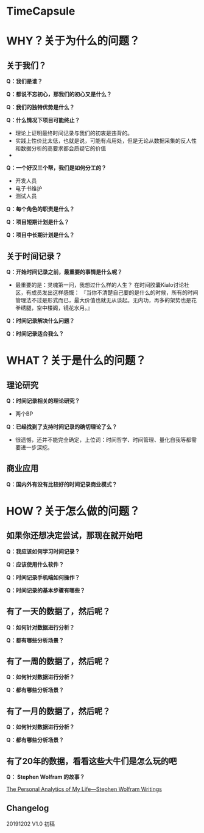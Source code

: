 # TimeCapsule

# WHY？关于为什么的问题？

## 关于我们？

**Q：我们是谁？**

**Q：都说不忘初心，那我们的初心又是什么？**

**Q：我们的独特优势是什么？**

**Q：什么情况下项目可能终止？**
  - 理论上证明最终时间记录与我们的初衷是违背的。
  - 实践上性价比太低，也就是说，可能有点用处，但是无论从数据采集的反人性和数据分析的高要求都会质疑它的价值
  - 
**Q：一个好汉三个帮，我们是如何分工的？**
  - 开发人员
  - 电子书维护
  - 测试人员
  
**Q：每个角色的职责是什么？**
  
**Q：项目短期计划是什么？**

**Q：项目中长期计划是什么？**

## 关于时间记录？
  
**Q：开始时间记录之前，最重要的事情是什么呢？**

  - 最重要的是：灵魂第一问，我想过什么样的人生？  在时间胶囊Kialo讨论社区，有成员发出这样感慨： 『当你不清楚自己要的是什么的时候，所有的时间管理法不过是形式而已，最大价值也就无从谈起。无内功，再多的架势也是花拳绣腿，空中楼阁，镜花水月。』
   
**Q：时间记录解决什么问题？**

**Q：时间记录适合我么？**

# WHAT？关于是什么的问题？

## 理论研究

**Q：时间记录相关的理论研究？**

  - 两个BP
  
**Q：已经找到了支持时间记录的确切理论了么？**

  - 很遗憾，还并不能完全确定，上位词：时间哲学、时间管理、量化自我等都需要进一步深挖。
  
## 商业应用

**Q：国内外有没有比较好的时间记录商业模式？**


# HOW？关于怎么做的问题？

## 如果你还想决定尝试，那现在就开始吧

**Q：我应该如何学习时间记录？**

**Q：应该使用什么软件？**

**Q：时间记录手机端如何操作？**

**Q：时间记录的基本步骤有哪些？**

## 有了一天的数据了，然后呢？

**Q：如何针对数据进行分析？**

**Q：都有哪些分析场景？**

## 有了一周的数据了，然后呢？

**Q：如何针对数据进行分析？**

**Q：都有哪些分析场景？**

## 有了一月的数据了，然后呢？

**Q：如何针对数据进行分析？**

**Q：都有哪些分析场景？**

## 有了20年的数据，看看这些大牛们是怎么玩的吧

**Q： Stephen Wolfram 的故事？**

[The Personal Analytics of My Life—Stephen Wolfram Writings](https://writings.stephenwolfram.com/2012/03/the-personal-analytics-of-my-life/)

## Changelog

20191202 V1.0 初稿

